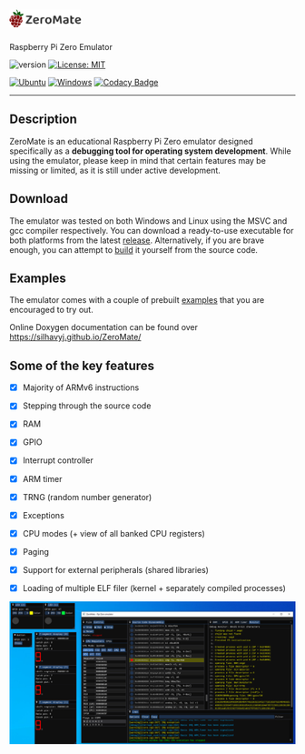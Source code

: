 #  <img src="misc/logos/title.svg" width="25%">

Raspberry Pi Zero Emulator

![version](https://img.shields.io/badge/version-1.0.1-brightgreen)
[![License: MIT](https://img.shields.io/badge/License-MIT-brightgreen.svg)](LICENSE)

[![Ubuntu](https://github.com/silhavyj/ZeroMate/actions/workflows/ubuntu.yml/badge.svg)](https://github.com/silhavyj/ZeroMate/actions/workflows/ubuntu.yml)
[![Windows](https://github.com/silhavyj/ZeroMate/actions/workflows/windows.yml/badge.svg)](https://github.com/silhavyj/ZeroMate/actions/workflows/windows.yml)
[![Codacy Badge](https://app.codacy.com/project/badge/Grade/ecdf90cb11424b19a184ad5a34c7c820)](https://www.codacy.com/gh/silhavyj/ZeroMate/dashboard?utm_source=github.com&amp;utm_medium=referral&amp;utm_content=silhavyj/ZeroMate&amp;utm_campaign=Badge_Grade)

---

## Description

ZeroMate is an educational Raspberry Pi Zero emulator designed specifically as a **debugging tool for operating system development**. While using the emulator, please keep in mind that certain features may be missing or limited, as it is still under active development.

## Download

The emulator was tested on both Windows and Linux using the MSVC and gcc compiler respectively. You can download a ready-to-use executable for both platforms from the latest [release](https://github.com/silhavyj/ZeroMate/releases). Alternatively, if you are brave enough, you can attempt to [build](docs/build.md) it yourself from the source code.

## Examples 

The emulator comes with a couple of prebuilt [examples](examples/README.md) that you are encouraged to try out.

Online Doxygen documentation can be found over 
https://silhavyj.github.io/ZeroMate/

## Some of the key features

- [x] Majority of ARMv6 instructions
- [x] Stepping through the source code
- [x] RAM
- [x] GPIO
- [x] Interrupt controller
- [x] ARM timer
- [x] TRNG (random number generator)
- [x] Exceptions
- [x] CPU modes (+ view of all banked CPU registers)
- [x] Paging
- [x] Support for external peripherals (shared libraries)
- [x] Loading of multiple ELF filer (kernel + separately compiled processes)


<img src="misc/screenshots/screenshot-01.png">